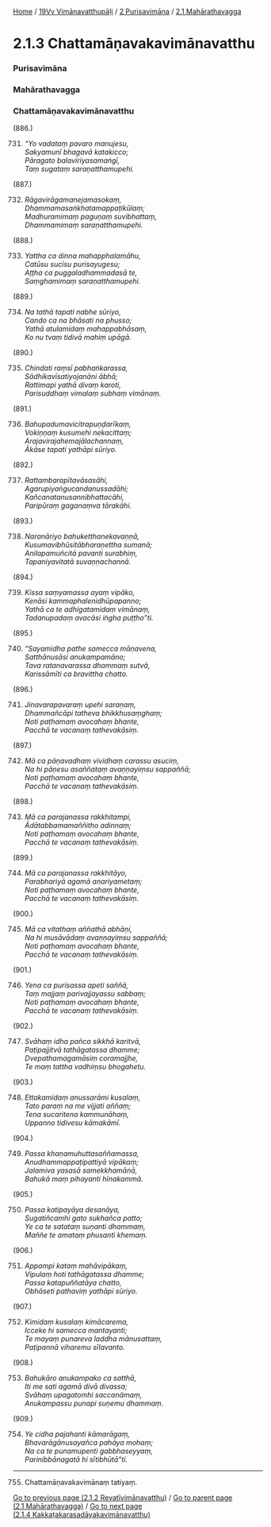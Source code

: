 
[Home](/) / [19Vv Vimānavatthupāḷi](../../../19Vv.md) / [2 Purisavimāna](../../2.md) / [2.1 Mahārathavagga](../2.1.md)

# 2.1.3 Chattamāṇavakavimānavatthu

### Purisavimāna

### Mahārathavagga

### Chattamāṇavakavimānavatthu

(886.)

731. _“Yo vadataṃ pavaro manujesu,_  
_Sakyamunī bhagavā katakicco;_  
_Pāragato balaviriyasamaṅgī,_  
_Taṃ sugataṃ saraṇatthamupehi._  


(887.)

732. _Rāgavirāgamanejamasokaṃ,_  
_Dhammamasaṅkhatamappaṭikūlaṃ;_  
_Madhuramimaṃ paguṇaṃ suvibhattaṃ,_  
_Dhammamimaṃ saraṇatthamupehi._  


(888.)

733. _Yattha ca dinna mahapphalamāhu,_  
_Catūsu sucīsu purisayugesu;_  
_Aṭṭha ca puggaladhammadasā te,_  
_Saṃghamimaṃ saraṇatthamupehi._  


(889.)

734. _Na tathā tapati nabhe sūriyo,_  
_Cando ca na bhāsati na phusso;_  
_Yathā atulamidaṃ mahappabhāsaṃ,_  
_Ko nu tvaṃ tidivā mahiṃ upāgā._  


(890.)

735. _Chindati raṃsī pabhaṅkarassa,_  
_Sādhikavīsatiyojanāni ābhā;_  
_Rattimapi yathā divaṃ karoti,_  
_Parisuddhaṃ vimalaṃ subhaṃ vimānaṃ._  


(891.)

736. _Bahupadumavicitrapuṇḍarīkaṃ,_  
_Vokiṇṇaṃ kusumehi nekacittaṃ;_  
_Arajavirajahemajālachannaṃ,_  
_Ākāse tapati yathāpi sūriyo._  


(892.)

737. _Rattambarapītavāsasāhi,_  
_Agarupiyaṅgucandanussadāhi;_  
_Kañcanatanusannibhattacāhi,_  
_Paripūraṃ gaganaṃva tārakāhi._  


(893.)

738. _Naranāriyo bahuketthanekavaṇṇā,_  
_Kusumavibhūsitābharaṇettha sumanā;_  
_Anilapamuñcitā pavanti surabhiṃ,_  
_Tapaniyavitatā suvaṇṇachannā._  


(894.)

739. _Kissa saṃyamassa ayaṃ vipāko,_  
_Kenāsi kammaphalenidhūpapanno;_  
_Yathā ca te adhigatamidaṃ vimānaṃ,_  
_Tadanupadaṃ avacāsi iṅgha puṭṭho”ti._  


(895.)

740. _“Sayamidha pathe samecca māṇavena,_  
_Satthānusāsi anukampamāno;_  
_Tava ratanavarassa dhammaṃ sutvā,_  
_Karissāmīti ca bravittha chatto._  


(896.)

741. _Jinavarapavaraṃ upehi saraṇaṃ,_  
_Dhammañcāpi tatheva bhikkhusaṃghaṃ;_  
_Noti paṭhamaṃ avocahaṃ bhante,_  
_Pacchā te vacanaṃ tathevakāsiṃ._  


(897.)

742. _Mā ca pāṇavadhaṃ vividhaṃ carassu asuciṃ,_  
_Na hi pāṇesu asaññataṃ avaṇṇayiṃsu sappaññā;_  
_Noti paṭhamaṃ avocahaṃ bhante,_  
_Pacchā te vacanaṃ tathevakāsiṃ._  


(898.)

743. _Mā ca parajanassa rakkhitampi,_  
_Ādātabbamamaññitho adinnaṃ;_  
_Noti paṭhamaṃ avocahaṃ bhante,_  
_Pacchā te vacanaṃ tathevakāsiṃ._  


(899.)

744. _Mā ca parajanassa rakkhitāyo,_  
_Parabhariyā agamā anariyametaṃ;_  
_Noti paṭhamaṃ avocahaṃ bhante,_  
_Pacchā te vacanaṃ tathevakāsiṃ._  


(900.)

745. _Mā ca vitathaṃ aññathā abhāṇi,_  
_Na hi musāvādaṃ avaṇṇayiṃsu sappaññā;_  
_Noti paṭhamaṃ avocahaṃ bhante,_  
_Pacchā te vacanaṃ tathevakāsiṃ._  


(901.)

746. _Yena ca purisassa apeti saññā,_  
_Taṃ majjaṃ parivajjayassu sabbaṃ;_  
_Noti paṭhamaṃ avocahaṃ bhante,_  
_Pacchā te vacanaṃ tathevakāsiṃ._  


(902.)

747. _Svāhaṃ idha pañca sikkhā karitvā,_  
_Paṭipajjitvā tathāgatassa dhamme;_  
_Dvepathamagamāsiṃ coramajjhe,_  
_Te maṃ tattha vadhiṃsu bhogahetu._  


(903.)

748. _Ettakamidaṃ anussarāmi kusalaṃ,_  
_Tato paraṃ na me vijjati aññaṃ;_  
_Tena sucaritena kammunāhaṃ,_  
_Uppanno tidivesu kāmakāmī._  


(904.)

749. _Passa khaṇamuhuttasaññamassa,_  
_Anudhammappaṭipattiyā vipākaṃ;_  
_Jalamiva yasasā samekkhamānā,_  
_Bahukā maṃ pihayanti hīnakammā._  


(905.)

750. _Passa katipayāya desanāya,_  
_Sugatiñcamhi gato sukhañca patto;_  
_Ye ca te satataṃ suṇanti dhammaṃ,_  
_Maññe te amataṃ phusanti khemaṃ._  


(906.)

751. _Appampi kataṃ mahāvipākaṃ,_  
_Vipulaṃ hoti tathāgatassa dhamme;_  
_Passa katapuññatāya chatto,_  
_Obhāseti pathaviṃ yathāpi sūriyo._  


(907.)

752. _Kimidaṃ kusalaṃ kimācarema,_  
_Icceke hi samecca mantayanti;_  
_Te mayaṃ punareva laddha mānusattaṃ,_  
_Paṭipannā viharemu sīlavanto._  


(908.)

753. _Bahukāro anukampako ca satthā,_  
_Iti me sati agamā divā divassa;_  
_Svāhaṃ upagatomhi saccanāmaṃ,_  
_Anukampassu punapi suṇemu dhammaṃ._  


(909.)

754. _Ye cidha pajahanti kāmarāgaṃ,_  
_Bhavarāgānusayañca pahāya mohaṃ;_  
_Na ca te punamupenti gabbhaseyyaṃ,_  
_Parinibbānagatā hi sītibhūtā”ti._  


---

755. Chattamāṇavakavimānaṃ tatiyaṃ.



[Go to previous page (2.1.2 Revatīvimānavatthu)](2.1.2.md) / [Go to parent page (2.1 Mahārathavagga)](../2.1.md) / [Go to next page (2.1.4 Kakkaṭakarasadāyakavimānavatthu)](2.1.4.md)


